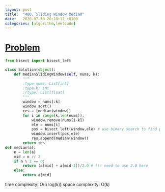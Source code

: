 ```yaml
---
layout: post
title:  "480. Sliding Window Median"
date:   2020-07-30 20:18:12 +0100
categories: [algorithm,leetcode]
---
```


# [Problem](https://leetcode.com/problems/sliding-window-median/)

```python
from bisect import bisect_left

class Solution(object):
    def medianSlidingWindow(self, nums, k):
        """
        :type nums: List[int]
        :type k: int
        :rtype: List[float]
        """
        window = nums[:k]
        window.sort()
        res = [median(window)]
        for i in range(k,len(nums)):
            window.remove(nums[i-k])
            ele = nums[i]
            pos = bisect_left(window,ele) # use binary search to find position
            window.insert(pos,ele)
            res.append(median(window))
        return res
def median(a):
    n = len(a)
    mid = n // 2
    if n % 2 == 0:
        return (a[mid] + a[mid-1])/2.0 # !!! need to use 2.0 here 
    else:
        return a[mid]
```


time complexity: O(n log(k))
space complexity: O(k)
